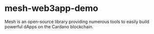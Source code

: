 # mesh-web3app-demo
Mesh is an open-source library providing numerous tools to easily build powerful dApps on the Cardano blockchain.

